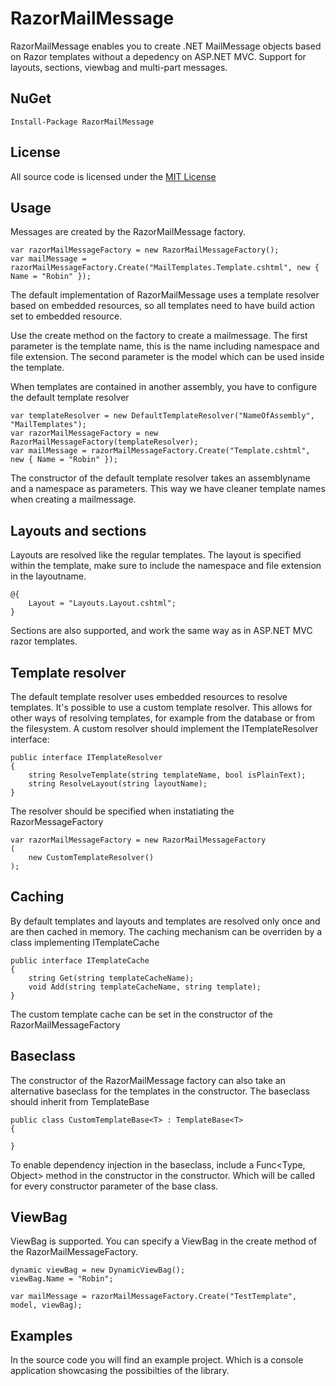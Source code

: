 RazorMailMessage
================
RazorMailMessage enables you to create .NET MailMessage objects based on Razor templates without a depedency on ASP.NET MVC. Support for layouts, sections, viewbag and multi-part messages.

## NuGet

	Install-Package RazorMailMessage
	
## License
All source code is licensed under the [MIT License](https://github.com/robinvanderknaap/RazorMailMessage/blob/master/LICENSE)

## Usage
Messages are created by the RazorMailMessage factory. 

	var razorMailMessageFactory = new RazorMailMessageFactory();
	var mailMessage = razorMailMessageFactory.Create("MailTemplates.Template.cshtml", new { Name = "Robin" });

The default implementation of RazorMailMessage uses a template resolver based on embedded resources, so all templates need to have build action set to embedded resource.

Use the create method on the factory to create a mailmessage. The first parameter is the template name, this is the name including namespace and file extension. The second parameter is the model which can be used inside the template.

When templates are contained in another assembly, you have to configure the default template resolver

	var templateResolver = new DefaultTemplateResolver("NameOfAssembly", "MailTemplates");
	var razorMailMessageFactory = new RazorMailMessageFactory(templateResolver);
	var mailMessage = razorMailMessageFactory.Create("Template.cshtml", new { Name = "Robin" });

The constructor of the default template resolver takes an assemblyname and a namespace as parameters. This way we have cleaner template names when creating a mailmessage.

## Layouts and sections
Layouts are resolved like the regular templates. The layout is specified within the template, make sure to include the namespace and file extension in the layoutname.

	@{
		Layout = "Layouts.Layout.cshtml";
	}

Sections are also supported, and work the same way as in ASP.NET MVC razor templates.

## Template resolver
The default template resolver uses embedded resources to resolve templates. It's possible to use a custom template resolver. This allows for other ways of resolving templates, for example from the database or from the filesystem.
A custom resolver should implement the ITemplateResolver interface:

	public interface ITemplateResolver
    {
        string ResolveTemplate(string templateName, bool isPlainText);
        string ResolveLayout(string layoutName);
    }

The resolver should be specified when instatiating the RazorMessageFactory

	var razorMailMessageFactory = new RazorMailMessageFactory
    (
        new CustomTemplateResolver()
    );

## Caching
By default templates and layouts and templates are resolved only once and are then cached in memory. The caching mechanism can be overriden by a class implementing ITemplateCache

	public interface ITemplateCache
    {
        string Get(string templateCacheName);
        void Add(string templateCacheName, string template);
    }

The custom template cache can be set in the constructor of the RazorMailMessageFactory

## Baseclass
The constructor of the RazorMailMessage factory can also take an alternative baseclass for the templates in the constructor. The baseclass should inherit from TemplateBase<T>

	public class CustomTemplateBase<T> : TemplateBase<T>
    {

    }

To enable dependency injection in the baseclass, include a Func<Type, Object> method in the constructor in the constructor. Which will be called for every constructor parameter of the base class.

## ViewBag
ViewBag is supported. You can specify a ViewBag in the create method of the RazorMailMessageFactory.

	dynamic viewBag = new DynamicViewBag();
    viewBag.Name = "Robin";

    var mailMessage = razorMailMessageFactory.Create("TestTemplate", model, viewBag);

## Examples
In the source code you will find an example project. Which is a console application showcasing the possibilties of the library.





    




